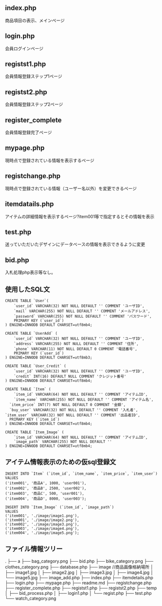 ## index.php
商品項目の表示、メインページ
## login.php
会員ログインページ
## registst1.php
会員情報登録ステップ1ページ
## registst2.php
会員情報登録ステップ2ページ
## register_complete
会員情報登録完了ページ
## mypage.php
現時点で登録されている情報を表示するページ
## registchange.php
現時点で登録されている情報（ユーザー名以外）を変更できるページ
## itemdatails.php
アイテムの詳細情報を表示するページ?item001等で指定するとその情報を表示
## test.php
送っていただいたデザインにデータベースの情報を表示できるように変更  

## bid.php
入札処理php表示等なし。

## 使用したSQL文

```sql:User Table
CREATE TABLE `User`(
	`user_id` VARCHAR(32) NOT NULL DEFAULT '' COMMENT 'ユーザID',
	`mail` VARCHAR(255) NOT NULL DEFAULT '' COMMENT 'メールアドレス',
	`password` VARCHAR(255) NOT NULL DEFAULT '' COMMENT 'パスワード',
	PRIMARY KEY (`user_id`)
) ENGINE=INNODB DEFAULT CHARSET=utf8mb4;
```

```sql:UserAdd Table
CREATE TABLE `UserAdd` (
	`user_id` VARCHAR(32) NOT NULL DEFAULT '' COMMENT 'ユーザID',
	`address` VARCHAR(255) NOT NULL DEFAULT '' COMMENT '住所',
	`phone` VARCHAR(11) NOT NULL DEFAULT 0 COMMENT '電話番号',
	PRIMARY KEY (`user_id`)
) ENGINE=INNODB DEFAULT CHARSET=utf8mb3;
```

```sql:User_Credit Table
CREATE TABLE `User_Credit` (
    `user_id` VARCHAR(32) NOT NULL DEFAULT '' COMMENT 'ユーザID',
    `credit` INT(16) DEFAULT NULL COMMENT 'クレジット番号'
) ENGINE=INNODB DEFAULT CHARSET=utf8mb4;
```

```sql:Item Table
CREATE TABLE `Item` (
	`item_id` VARCHAR(64) NOT NULL DEFAULT '' COMMENT 'アイテムID',
	`item_name` VARCHAR(255) NOT NULL DEFAULT '' COMMENT 'アイテム名',
  `item_price` INT(7) NOT NULL DEFAULT 0 COMMENT '金額',
  `buy_user` VARCHAR(32) NOT NULL DEFAULT '' COMMENT '入札者',
`item_user` VARCHAR(32) NOT NULL DEFAULT '' COMMENT '出品者ID',
  PRIMARY KEY (`item_id`)
) ENGINE=INNODB DEFAULT CHARSET=utf8mb4;
```

```sql:Item_Image Table
CREATE TABLE `Item_Image` (
    `item_id` VARCHAR(64) NOT NULL DEFAULT '' COMMENT 'アイテムID',
    `image_path` VARCHAR(255) NOT NULL DEFAULT ''
) ENGINE=INNODB DEFAULT CHARSET=utf8mb4;
```

## アイテム情報表示のための仮sql登録文
```sql:ItemInfo Regist
INSERT INTO `Item` (`item_id`, `item_name`, `item_price`, `item_user`)
VALUES
('item001', '商品A', 1000, 'user001'),
('item002', '商品B', 2500, 'user002'),
('item003', '商品C', 500, 'user001'),
('item004', '商品D', 8000, 'user003');
```

```sql:Item_Image Regist
INSERT INTO `Item_Image` (`item_id`, `image_path`)
VALUES
('item001', './image/image1.png'),
('item001', './image/image2.png'),
('item002', './image/image3.png'),
('item003', './image/image4.png'),
('item004', './image/image5.png');
```


## ファイル情報ツリー
.
├── a
├── bag_category.png
├── bid.php
├── bike_category.png
├── clothes_category.png
├── database.php
├── image //商品画像格納場所
│   ├── image1.jpg
│   ├── image2.jpg
│   ├── image3.jpg
│   ├── image4.jpg
│   └── image5.jpg
├── image_add.php
├── index.php
├── itemdetails.php
├── login.php
├── mypage.php
├── readme.md
├── registchange.php
├── register_complete.php
├── registst1.php
├── registst2.php
├── temp
│   ├── bid_process.php
│   ├── login1.php
│   └── regist.php
├── test.php
└── watch_category.png